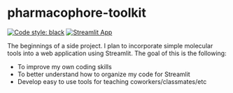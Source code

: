 # pharmacophore-toolkit

[![Code style: black](https://img.shields.io/badge/code%20style-black-000000.svg)](https://github.com/psf/black)
[![Streamlit App](https://static.streamlit.io/badges/streamlit_badge_black_white.svg)](URL_TO_YOUR_APP)

The beginnings of a side project. I plan to incorporate simple molecular tools into a 
web application using Streamlit. The goal of this is the following:

- To improve my own coding skills
- To better understand how to organize my code for Streamlit
- Develop easy to use tools for teaching coworkers/classmates/etc